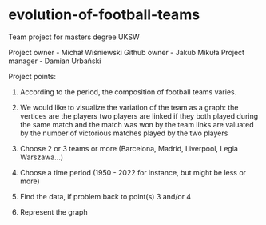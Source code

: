 # evolution-of-football-teams
Team project for masters degree UKSW

Project owner - Michał Wiśniewski
Github owner - Jakub Mikuła
Project manager - Damian Urbański

Project points:
1. According to the period, the composition of football teams varies.

2. We would like to visualize the variation of the team as a graph:
the vertices are the players
two players are linked if they both played during the same match
and the match was won by the team
links are valuated by the number of victorious matches played by
the two players

3. Choose 2 or 3 teams or more (Barcelona, Madrid, Liverpool, Legia
Warszawa...)

4. Choose a time period (1950 - 2022 for instance, but might be less or
more)

5. Find the data, if problem back to point(s) 3 and/or 4
   
6. Represent the graph
